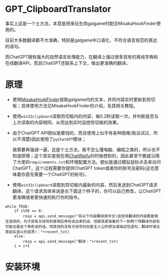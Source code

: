 # GPT_ClipboardTranslator
事实上这是一个土方法，本意是用来玩生肉galgame时配合MisakaHookFinder使用的。

目前大多数翻译都不大准确，特别是galgame中口语化、不符合语言规范的表达的语句。

而ChatGPT拥有强大的自然语言处理能力，在翻译上强过很多现有的离线字典和在线翻译API，而且ChatGPT还联系上下文，做出更准确的翻译。

# 原理
- 使用[MisakaHookFinder](https://github.com/hanmin0822/MisakaHookFinder)提取galgame内的文本，并将内容实时更新到剪切板；具体使用方法见MisakaHookFinder的介绍，及其相关教程。
- 使用`win32clipboard`读取剪切板内的内容，每0.2秒读取一次，并判断是否与上次读取的内容相同，从而达到实时监控剪切板的效果。
- 由于ChatGPT API貌似是要钱的，而且使用上似乎有各种困难(我没试过，所以不清楚)因此使用了`pyChatGPT`模块；

  我需要再强调一遍，这是个土方法，我不怎么懂电脑、编程之类的，所以也不知道原理；这个其实是我在用[ChatWaifu](https://github.com/cjyaddone/ChatWaifu)的时候想到的，因此甚至干脆就沿用了大佬的`requirements.txt`和环境配置方法。貌似是通过模拟鼠标点击来访问ChatGPT，这个过程需要你提供ChatGPT token或者你的账号及密码(这也意味着你首先需要一个ChatGPT的账号)。
- 使用`win32clipboard`读取到剪切板内最新的内容，然后发送到ChatGPT请求翻译，这个请求具体来说是长下面这个样子的，你可以自己修改，让ChatGPT更准确或者更快速的执行你的指令。
```
while TRUE:
    if i%50 == 0:
        resp = api.send_message("将以下内容翻译成中文(这些待翻译的内容都是相互连续的，句子前有方括号的是相应角色说出来的话，但是其紧挨着的下一到两个待翻译内容有可能也是这个角色说的话，而其他的没有方括号的则是主人公的想法或描述性语句，翻译时请注意前后语义的连贯)："+recent_txt)
    else:
        resp = api.send_message("翻译："+recent_txt)
    i = i+1
```

# 安装环境
